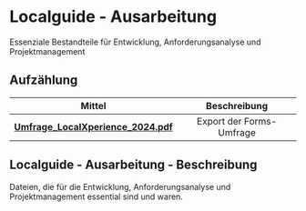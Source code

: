 # Localguide - Ausarbeitung
Essenziale Bestandteile für Entwicklung, Anforderungsanalyse und Projektmanagement

## Aufzählung
| Mittel                  | Beschreibung    |
| :---:                   | :---: |
| **[Umfrage_LocalXperience_2024.pdf](Umfrage_LocalXperience_2024.pdf)**     | Export der Forms-Umfrage   |

## Localguide - Ausarbeitung - Beschreibung
Dateien, die für die Entwicklung, Anforderungsanalyse und Projektmanagement essential sind und waren.